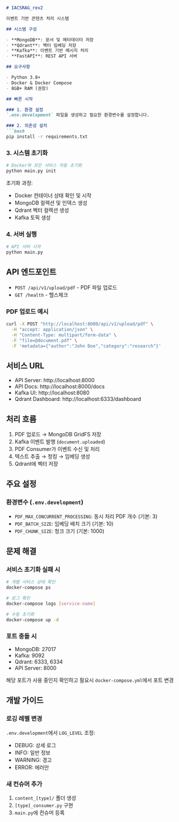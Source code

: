 ```markdown
# IACSRAG_rev2

이벤트 기반 콘텐츠 처리 시스템

## 시스템 구성

- **MongoDB**: 문서 및 메타데이터 저장
- **Qdrant**: 벡터 임베딩 저장
- **Kafka**: 이벤트 기반 메시지 처리
- **FastAPI**: REST API 서버

## 요구사항

- Python 3.8+
- Docker & Docker Compose
- 8GB+ RAM (권장)

## 빠른 시작

### 1. 환경 설정
`.env.development` 파일을 생성하고 필요한 환경변수를 설정합니다.

### 2. 의존성 설치
```bash
pip install -r requirements.txt
```

### 3. 시스템 초기화
```bash
# Docker와 모든 서비스 자동 초기화
python main.py init
```

초기화 과정:
- Docker 컨테이너 상태 확인 및 시작
- MongoDB 컬렉션 및 인덱스 생성
- Qdrant 벡터 컬렉션 생성
- Kafka 토픽 생성

### 4. 서버 실행
```bash
# API 서버 시작
python main.py
```

## API 엔드포인트

- `POST /api/v1/upload/pdf` - PDF 파일 업로드
- `GET /health` - 헬스체크

### PDF 업로드 예시
```bash
curl -X POST "http://localhost:8000/api/v1/upload/pdf" \
  -H "accept: application/json" \
  -H "Content-Type: multipart/form-data" \
  -F "file=@document.pdf" \
  -F 'metadata={"author":"John Doe","category":"research"}'
```

## 서비스 URL

- API Server: http://localhost:8000
- API Docs: http://localhost:8000/docs
- Kafka UI: http://localhost:8080
- Qdrant Dashboard: http://localhost:6333/dashboard

## 처리 흐름

1. PDF 업로드 → MongoDB GridFS 저장
2. Kafka 이벤트 발행 (`document.uploaded`)
3. PDF Consumer가 이벤트 수신 및 처리
4. 텍스트 추출 → 청킹 → 임베딩 생성
5. Qdrant에 벡터 저장

## 주요 설정

### 환경변수 (`.env.development`)
- `PDF_MAX_CONCURRENT_PROCESSING`: 동시 처리 PDF 개수 (기본: 3)
- `PDF_BATCH_SIZE`: 임베딩 배치 크기 (기본: 10)
- `PDF_CHUNK_SIZE`: 청크 크기 (기본: 1000)

## 문제 해결

### 서비스 초기화 실패 시
```bash
# 개별 서비스 상태 확인
docker-compose ps

# 로그 확인
docker-compose logs [service-name]

# 수동 초기화
docker-compose up -d
```

### 포트 충돌 시
- MongoDB: 27017
- Kafka: 9092
- Qdrant: 6333, 6334
- API Server: 8000

해당 포트가 사용 중인지 확인하고 필요시 `docker-compose.yml`에서 포트 변경

## 개발 가이드

### 로깅 레벨 변경
`.env.development`에서 `LOG_LEVEL` 조정:
- DEBUG: 상세 로그
- INFO: 일반 정보
- WARNING: 경고
- ERROR: 에러만

### 새 컨슈머 추가
1. `content_[type]/` 폴더 생성
2. `[type]_consumer.py` 구현
3. `main.py`에 컨슈머 등록
```